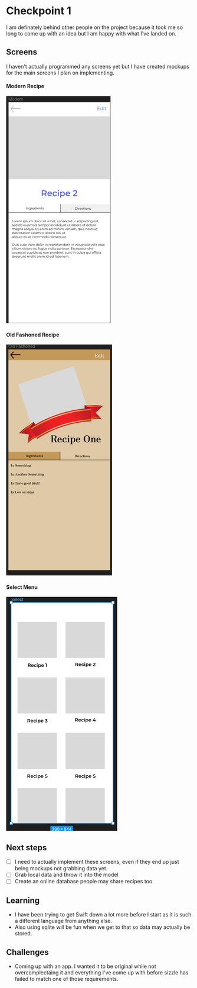 # Checkpoint 1

I am definately behind other people on the project because it took me so long to come up with an idea but I am happy with what I've landed on.


## Screens 
I haven't actually programmed any screens yet but I have created mockups for the main screens I plan on implementing.

#### Modern Recipe
![ModernRecipe](./Modern.PNG)

#### Old Fashoned Recipe 
![OldFashoned](./OldFashioned.PNG)

#### Select Menu
![Select](./Select.PNG)

## Next steps
- [ ] I need to actually implement these screens, even if they end up just being mockups not grabbing data yet.
- [ ] Grab local data and throw it into the model
- [ ] Create an online database people may share recipes too

## Learning
* I have been trying to get Swift down a lot more before I start as it is such a different language from anything else.
* Also using sqlite will be fun when we get to that so data may actually be stored.

## Challenges
* Coming up with an app.  I wanted it to be original while not overcomplectaing it and everything I've come up with before sizzle has failed to match one of those requirements.
